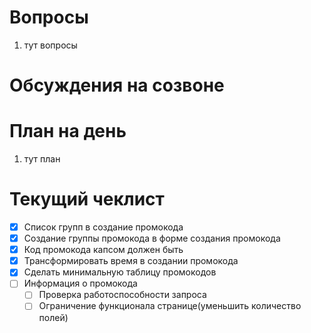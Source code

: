 # Вопросы
1. тут вопросы

# Обсуждения на созвоне

# План на день
1. тут план
# Текущий чеклист 
- [x] Список групп в создание промокода
- [x] Создание группы промокода в форме создания промокода
- [x]  Код промокода капсом должен быть
- [x] Трансформировать время в создании промокода
- [x] Сделать минимальную таблицу промокодов
- [ ] Информация о промокода
	- [ ] Проверка работоспособности запроса
	- [ ] Ограничение функционала странице(уменьшить количество полей)
